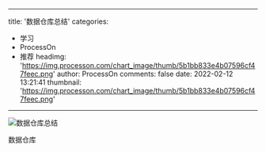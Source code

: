 
---
title: '数据仓库总结'
categories: 
 - 学习
 - ProcessOn
 - 推荐
headimg: 'https://img.processon.com/chart_image/thumb/5b1bb833e4b07596cf47feec.png'
author: ProcessOn
comments: false
date: 2022-02-12 13:21:41
thumbnail: 'https://img.processon.com/chart_image/thumb/5b1bb833e4b07596cf47feec.png'
---

<div>   
<img class="thumb" alt="数据仓库总结" src="https://img.processon.com/chart_image/thumb/5b1bb833e4b07596cf47feec.png" referrerpolicy="no-referrer">
<p>数据仓库</p>  
</div>
            
